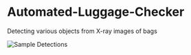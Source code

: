 # Automated-Luggage-Checker
Detecting various objects from X-ray images of bags

![Sample Detections](https://github.com/subhromitra/Automated-Luggage-Checker/blob/master/sample_detections.JPG)
